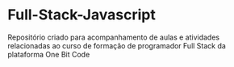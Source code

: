 # Full-Stack-Javascript
Repositório criado para acompanhamento de aulas e atividades relacionadas ao curso de formação de programador Full Stack da plataforma One Bit Code
